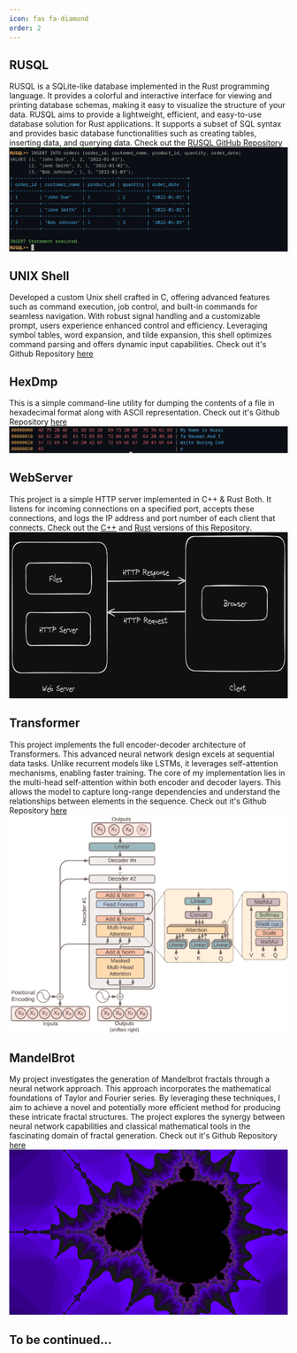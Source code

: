 ```yaml
---
icon: fas fa-diamond
order: 2
---
```


## RUSQL
RUSQL is a SQLite-like database implemented in the Rust programming language. It provides a colorful and interactive interface for viewing and printing database schemas, making it easy to visualize the structure of your data. RUSQL aims to provide a lightweight, efficient, and easy-to-use database solution for Rust applications. It supports a subset of SQL syntax and provides basic database functionalities such as creating tables, inserting data, and querying data.
Check out the [RUSQL GitHub Repository](https://github.com/HN026/Rusql)
<img src="../assets/img/rusql.png" alt="Rusql CLI">

## UNIX Shell
Developed a custom Unix shell crafted in C, offering advanced features such as command execution, job control, and built-in commands for seamless navigation. With robust signal handling and a customizable prompt, users experience enhanced control and efficiency. Leveraging symbol tables, word expansion, and tilde expansion, this shell optimizes command parsing and offers dynamic input capabilities.
Check out it's Github Repository [here](https://github.com/HN026/Unix-Shell)

## HexDmp
This is a simple command-line utility for dumping the contents of a file in hexadecimal format along with ASCII representation.
Check out it's Github Repository [here](https://github.com/HN026/HexDmp)
![HexDmp](../assets/img/hexdmp.png)

## WebServer
This project is a simple HTTP server implemented in C++ & Rust Both. It listens for incoming connections on a specified port, accepts these connections, and logs the IP address and port number of each client that connects. Check out the [C++](https://github.com/HN026/cpp-WebServer) and [Rust](https://github.com/HN026/RustWebServer) versions of this Repository.
<img src="../assets/img/httpserverdesign.png" alt="Hexdmp CLI" width="600" height="300">

## Transformer
This project implements the full encoder-decoder architecture of Transformers. This advanced neural network design excels at sequential data tasks. Unlike recurrent models like LSTMs, it leverages self-attention mechanisms, enabling faster training. The core of my implementation lies in the multi-head self-attention within both encoder and decoder layers. This allows the model to capture long-range dependencies and understand the relationships between elements in the sequence.
Check out it's Github Repository [here](https://github.com/HN026/Transformer)
<img src="../assets/img/transformer1.png" alt="transformer">

## MandelBrot
My project investigates the generation of Mandelbrot fractals through a neural network approach. This approach incorporates the mathematical foundations of Taylor and Fourier series. By leveraging these techniques, I aim to achieve a novel and potentially more efficient method for producing these intricate fractal structures. The project explores the synergy between neural network capabilities and classical mathematical tools in the fascinating domain of fractal generation.
Check out it's Github Repository [here](https://github.com/HN026/Mandelbrot)
![Mandelbrot](../assets/img/mandlebrot.png)


## To be continued...


